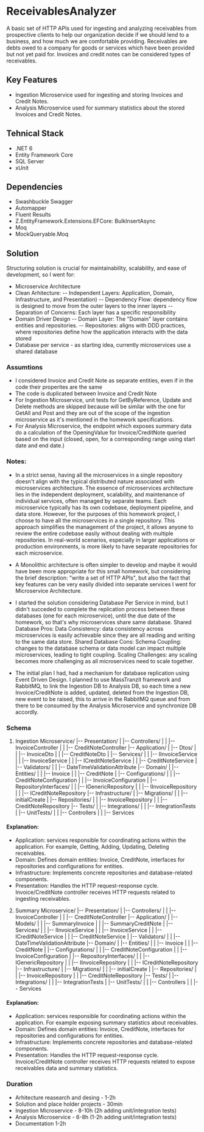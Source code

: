 # ReceivablesAnalyzer
A basic set of HTTP APIs used for ingesting and analyzing receivables from prospective clients to help our organization decide if we should lend to a business, and how much we are comfortable providing.
Receivables are debts owed to a company for goods or services which have been provided but not yet paid for. Invoices and credit notes can be considered types of receivables.
 
## Key Features
- Ingestion Microservice used for ingesting and storing Invoices and Credit Notes.
- Analysis Microservice used for summary statistics about the stored Invoices and Credit Notes.

## Tehnical Stack
- .NET 6
- Entity Framework Core
- SQL Server
- xUnit

## Dependencies
- Swashbuckle Swagger
- Automapper
- Fluent Results
- Z.EntityFramework.Extensions.EFCore: BulkInsertAsync
- Moq
- MockQueryable.Moq

## Solution
Structuring solution is crucial for maintainability, scalability, and ease of development, so I went for:
- Microservice Architecture
- Clean Arhitecture: 
-- Independent Layers: Application, Domain, Infrastructure, and Presentation)
-- Dependency Flow: dependency flow is designed to move from the outer layers to the inner layers
-- Separation of Concerns: Each layer has a specific responsibility
- Domain Driver Design
-- Domain Layer: The "Domain" layer contains entities and repositories.
-- Repositories: aligns with DDD practices, where repositories define how the application interacts with the data stored
- Database per service - as starting idea, currently microservices use a shared database

### Assumtions
- I considered Invoice and Credit Note as separate entities, even if in the code their properites are the same
- The code is duplicated between Invoice and Credit Note
- For Ingestion Microservice, unit tests for GetByReference, Update and Delete methods are skipped because will be similar with the one for GetAll and Post and they are out of the scope of the ingestion microservice as it's mentioned in the homework specifications.
- For Analysis Microservice, the endpoint which exposes summary data do a calculation of the OpeningValue for Invoice/CreditNote queried based on the input (closed, open, for a corresponding range using start date and end date.)

### Notes:
- In a strict sense, having all the microservices in a single repository doesn't align with the typical distributed nature associated with microservices architecture. The essence of microservices architecture lies in the independent deployment, scalability, and maintenance of individual services, often managed by separate teams. Each microservice typically has its own codebase, deployment pipeline, and data store.
However, for the purposes of this homework project, I choose to have all the microservices in a single repository. This approach simplifies the management of the project, it allows anyone to review the entire codebase easily without dealing with multiple repositories.
In real-world scenarios, especially in larger applications or production environments, is more likely to have separate repositories for each microservice.

- A Monolithic architecture is often simpler to develop and maybe it would have been more appropriate for this small homework, but considering the brief description: "write a set of HTTP APIs", but also the fact that key features can be very easily divided into separate services I went for Microservice Architecture.

- I started the solution considering Database Per Service in mind, but I didn't succeded to complete the replication process between these databases (one for each microservice),
until the due date of the homework, so that's why microservices share same database.
Shared Database Pros:
Data Consistency: data consistency across microservices is easily achievable since they are all reading and writing to the same data store.
Shared Database Cons:
Schema Coupling: changes to the database schema or data model can impact multiple microservices, leading to tight coupling.
Scaling Challenges: any scaling becomes more challenging as all microservices need to scale together.

- The initial plan I had, had a mechanism for database replication using Event Driven Design. I planned to use MassTranzit framework and RabbitMQ, to link the Ingestion DB to
Analysis DB, so each time a new Invoice/CreditNote is added, updated, deleted from the Ingestion DB, new event to be raised, this to arrive in the RabbitMQ queue and from there
to be consumed by the Analysis Microservice and synchronize DB accordly.

### Schema
1. Ingestion Microservice/
   |-- Presentation/
   |   |-- Controllers/
   |   |   |-- InvoiceController
   |   |   |-- CreditNoteController
   |-- Application/
   |   |-- Dtos/
   |   |   |-- InvoiceDto
   |   |   |-- CreditNoteDto
   |   |-- Services/
   |   |   |-- IInvoiceService
   |   |   |-- InvoiceService
   |   |   |-- ICreditNoteService
   |   |   |-- CreditNoteService
   |   |-- Validators/
   |   |   |-- DateTimeValidationAttribute
   |-- Domain/
   |   |-- Entities/
   |   |   |-- Invoice
   |   |   |-- CreditNote 
   |   |-- Configurations/
   |   |   |-- CreditNoteConfiguration
   |   |   |-- InvoiceConfiguration
   |   |-- RepositoryInterfaces/
   |   |   |-- IGenericRepository
   |   |   |-- IInvoiceRepository
   |   |   |-- ICreditNoteRepository
   |-- Infrastructure/
   |   |-- Migrations/
   |   |   |-- initialCreate
   |   |-- Repositories/
   |   |   |-- InvoiceRepository
   |   |   |-- CreditNoteRepository
   |-- Tests/
   |   |-- Integrations/
   |   |   |-- IntegrationTests
   |   |-- UnitTests/
   |   |   |-- Controllers
   |   |   |-- Services

#### Explanation:
- Application: services responsible for coordinating actions within the application. For example, Getting, Adding, Updating, Deleting receivables.
- Domain: Defines domain entities: Invoice, CreditNote, interfaces for repositories and configurations for entities.
- Infrastructure: Implements concrete repositories and database-related components.
- Presentation:  Handles the HTTP request-response cycle. Invoice/CreditNote controller receives HTTP requests related to ingesting receivables.
   
2. Summary Microservice/
   |-- Presentation/
   |   |-- Controllers/
   |   |   |-- InvoiceController
   |   |   |-- CreditNoteController
   |-- Application/
   |   |-- Models/
   |   |   |-- SummaryInvoice
   |   |   |-- SummaryCreditNote
   |   |-- Services/
   |   |   |-- IInvoiceService
   |   |   |-- InvoiceService
   |   |   |-- ICreditNoteService
   |   |   |-- CreditNoteService
   |   |-- Validators/
   |   |   |-- DateTimeValidationAttribute
   |-- Domain/
   |   |-- Entities/
   |   |   |-- Invoice
   |   |   |-- CreditNote 
   |   |-- Configurations/
   |   |   |-- CreditNoteConfiguration
   |   |   |-- InvoiceConfiguration
   |   |-- RepositoryInterfaces/
   |   |   |-- IGenericRepository
   |   |   |-- IInvoiceRepository
   |   |   |-- ICreditNoteRepository
   |-- Infrastructure/
   |   |-- Migrations/
   |   |   |-- initialCreate
   |   |-- Repositories/
   |   |   |-- InvoiceRepository
   |   |   |-- CreditNoteRepository
   |-- Tests/
   |   |-- Integrations/
   |   |   |-- IntegrationTests
   |   |-- UnitTests/
   |   |   |-- Controllers
   |   |   |-- Services

#### Explanation:
- Application: services responsible for coordinating actions within the application. For example exposing summary statistics about receivables.
- Domain: Defines domain entities: Invoice, CreditNote, interfaces for repositories and configurations for entities.
- Infrastructure: Implements concrete repositories and database-related components.
- Presentation: Handles the HTTP request-response cycle. Invoice/CreditNote controller receives HTTP requests related to expose receivables data and summary statistics.

### Duration
- Arhitecture reasearch and desing - 1-2h
- Solution and place holder projects - 30min
- Ingestion Microservice - 8-10h (2h adding unit/integration tests)
- Analysis Microservice - 6-8h (1-2h adding unit/integration tests)
- Documentation 1-2h 

